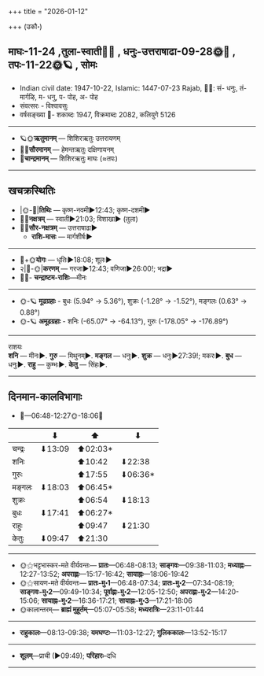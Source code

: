 +++
title = "2026-01-12"

+++
(उकौ॰)
## माघः-11-24  ,तुला-स्वाती🌛🌌  ,  धनुः-उत्तराषाढा-09-28🌞🌌  ,  तपः-11-22🌞🪐  , सोमः
- Indian civil date: 1947-10-22, Islamic: 1447-07-23 Rajab, 🌌🌞: सं- धनुः, तं- मार्गऴि, म- धनु, प- पोह, अ- पोह
- संवत्सरः - विश्वावसुः
- वर्षसङ्ख्या 🌛- शकाब्दः 1947, विक्रमाब्दः 2082, कलियुगे 5126
___________________
- 🪐🌞**ऋतुमानम्** — शिशिरऋतुः उत्तरायणम्
- 🌌🌞**सौरमानम्** — हेमन्तऋतुः दक्षिणायनम्
- 🌛**चान्द्रमानम्** — शिशिरऋतुः माघः (≈तपः)
___________________


## खचक्रस्थितिः
- |🌞-🌛|**तिथिः** — कृष्ण-नवमी►12:43; कृष्ण-दशमी►  
- 🌌🌛**नक्षत्रम्** — स्वाती►21:03; विशाखा► (तुला)  
- 🌌🌞**सौर-नक्षत्रम्** — उत्तराषाढा►  
  - **राशि-मासः** — मार्गशीर्षः► 
___________________
- 🌛+🌞**योगः** — धृतिः►18:08; शूलः►  
- २|🌛-🌞|**करणम्** — गरजा►12:43; वणिजा►26:00!; भद्रा►  
- 🌌🌛- **चन्द्राष्टम-राशिः**—मीनः  
___________________
- 🌞-🪐 **मूढग्रहाः** - बुधः (5.94° → 5.36°), शुक्रः (-1.28° → -1.52°), मङ्गलः (0.63° → 0.88°)
- 🌞-🪐 **अमूढग्रहाः** - शनिः (-65.07° → -64.13°), गुरुः (-178.05° → -176.89°)
___________________
राशयः  
**शनि** — मीनः►. **गुरु** — मिथुनम्►. **मङ्गल** — धनुः►. **शुक्र** — धनुः►27:39!; मकरः►. **बुध** — धनुः►. **राहु** — कुम्भः►. **केतु** — सिंहः►. 
___________________


## दिनमान-कालविभागाः
- 🌅—06:48-12:27🌞-18:06🌇  

|      |⬇     |⬆     |⬇     |
|------|-----|-----|------|
|चन्द्रः|⬇13:09 |⬆02:03*|     |
|शनिः   |     |⬆10:42 |⬇22:38 |
|गुरुः  |     |⬆17:55 |⬇06:36*|
|मङ्गलः |⬇18:03 |⬆06:45*|     |
|शुक्रः |     |⬆06:54 |⬇18:13 |
|बुधः   |⬇17:41 |⬆06:27*|     |
|राहुः  |     |⬆09:47 |⬇21:30 |
|केतुः  |⬇09:47 |⬆21:30 |     |
___________________
- 🌞⚝भट्टभास्कर-मते वीर्यवन्तः— **प्रातः**—06:48-08:13; **साङ्गवः**—09:38-11:03; **मध्याह्नः**—12:27-13:52; **अपराह्णः**—15:17-16:42; **सायाह्नः**—18:06-19:42  
- 🌞⚝सायण-मते वीर्यवन्तः— **प्रातः-मु॰1**—06:48-07:34; **प्रातः-मु॰2**—07:34-08:19; **साङ्गवः-मु॰2**—09:49-10:34; **पूर्वाह्णः-मु॰2**—12:05-12:50; **अपराह्णः-मु॰2**—14:20-15:06; **सायाह्नः-मु॰2**—16:36-17:21; **सायाह्नः-मु॰3**—17:21-18:06  
- 🌞कालान्तरम्— **ब्राह्मं मुहूर्तम्**—05:07-05:58; **मध्यरात्रिः**—23:11-01:44  
___________________
- **राहुकालः**—08:13-09:38; **यमघण्टः**—11:03-12:27; **गुलिककालः**—13:52-15:17  
___________________
- **शूलम्**—प्राची (►09:49); **परिहारः**–दधि  
___________________
